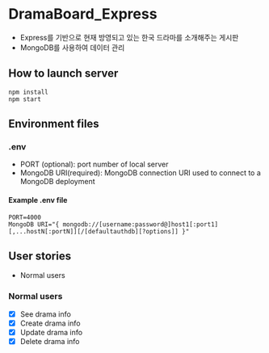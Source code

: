 # DramaBoard_Express

- Express를 기반으로 현재 방영되고 있는 한국 드라마를 소개해주는 게시판
- MongoDB를 사용하여 데이터 관리

## How to launch server

```shell
npm install
npm start
```

## Environment files

### .env

- PORT (optional): port number of local server
- MongoDB URI(required): MongoDB connection URI used to connect to a MongoDB deployment

#### Example .env file

```text
PORT=4000
MongoDB URI="{ mongodb://[username:password@]host1[:port1][,...hostN[:portN]][/[defaultauthdb][?options]] }"
```

## User stories

- Normal users

### Normal users

- [x] See drama info
- [x] Create drama info
- [x] Update drama info
- [x] Delete drama info
